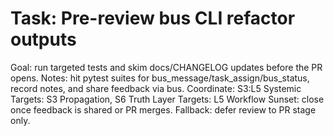 # Task: Pre-review bus CLI refactor outputs
Goal: run targeted tests and skim docs/CHANGELOG updates before the PR opens.
Notes: hit pytest suites for bus_message/task_assign/bus_status, record notes, and share feedback via bus.
Coordinate: S3:L5
Systemic Targets: S3 Propagation, S6 Truth
Layer Targets: L5 Workflow
Sunset: close once feedback is shared or PR merges.
Fallback: defer review to PR stage only.
